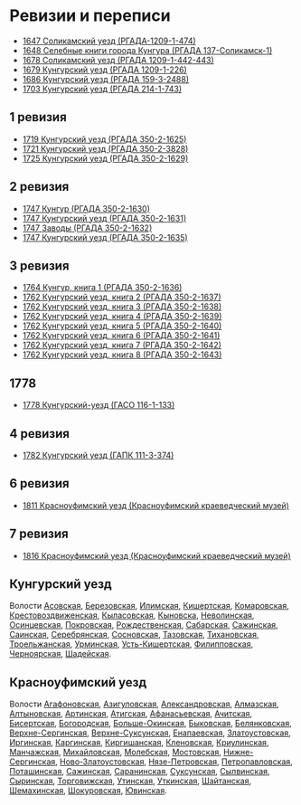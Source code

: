---
---
# Ревизии и переписи

* [1647 Соликамский уезд (РГАДА-1209-1-474)](./1647-РГАДА-1209-1-474-Соликамский-уезд.md)
* [1648 Селебные книги города Кунгура (РГАДА 137-Соликамск-1)](./1648-РГАДА-137-Соликамск-1-Кунгур.md)
* [1678 Соликамский уезд (РГАДА 1209-1-442-443)](./1678-РГАДА-1209-1-442-443-Соликамский-уезд.md)
* [1679 Кунгурский уезд (РГАДА 1209-1-226)](./1679-РГАДА-1209-1-226-Кунгурский-уезд.md)
* [1686 Кунгурский уезд (РГАДА 159-3-2488)](./1686-РГАДА-159-3-2488-Кунгурский-уезд.md)
* [1703 Кунгурский уезд (РГАДА 214-1-743)](./1703-РГАДА-214-1-743-Кунгурский-уезд.md)

## 1 ревизия

* [1719 Кунгурский уезд (РГАДА 350-2-1625)](./1719-РГАДА-350-2-1625-Кунгурский-уезд.md)
* [1721 Кунгурский уезд (РГАДА 350-2-3828)](./1721-РГАДА-350-2-3828-Кунгурский-уезд.md)
* [1725 Кунгурский уезд (РГАДА 350-2-1629)](./1725-РГАДА-350-2-1629-Кунгурский-уезд.md)

## 2 ревизия

* [1747 Кунгур (РГАДА 350-2-1630)](./1747-РГАДА-350-2-1630-Кунгур.md)
* [1747 Кунгурский уезд (РГАДА 350-2-1631)](./1747-РГАДА-350-2-1631-Кунгурский-уезд.md)
* [1747 Заводы (РГАДА 350-2-1632)](./1747-РГАДА-350-2-1632-Заводы.md)
* [1747 Кунгурский уезд (РГАДА 350-2-1635)](./1747-РГАДА-350-2-1635-Кунгурский-уезд.md)

## 3 ревизия

* [1764 Кунгур, книга 1 (РГАДА 350-2-1636)](./1764-РГАДА-350-2-1636-Кунгур.md)
* [1762 Кунгурский уезд, книга 2 (РГАДА 350-2-1637)](./1762-РГАДА-350-2-1637-Кунгурский-уезд.md)
* [1762 Кунгурский уезд, книга 3 (РГАДА 350-2-1638)](./1762-РГАДА-350-2-1638-Кунгурский-уезд.md)
* [1762 Кунгурский уезд, книга 4 (РГАДА 350-2-1639)](./1762-РГАДА-350-2-1639-Кунгурский-уезд.md)
* [1762 Кунгурский уезд, книга 5 (РГАДА 350-2-1640)](./1764-РГАДА-350-2-1640-Кунгурский-уезд.md)
* [1762 Кунгурский уезд, книга 6 (РГАДА 350-2-1641)](./1764-РГАДА-350-2-1641-Кунгурский-уезд.md)
* [1762 Кунгурский уезд, книга 7 (РГАДА 350-2-1642)](./1764-РГАДА-350-2-1642-Кунгурский-уезд.md)
* [1762 Кунгурский уезд, книга 8 (РГАДА 350-2-1643)](./1764-РГАДА-350-2-1643-Кунгурский-уезд.md)

## 1778

* [1778 Кунгурский-уезд (ГАСО 116-1-133)](./1778-ГАСО-116-1-133-Кунгурский-уезд.md)

## 4 ревизия

* [1782 Кунгурский уезд (ГАПК 111-3-374)](./1782-ГАПК-111-3-374-Кунгурский-уезд.md)

## 6 ревизия

* [1811 Красноуфимский уезд (Красноуфимский краеведческий музей)](./1811-Красноуфимский-уезд.md)

## 7 ревизия

* [1816 Красноуфимский уезд (Красноуфимский краеведческий музей)](./1816-Красноуфимский-уезд.md)

## Кунгурский уезд 

Волости
[Асовская](./Волости/Асовская-волость.md),
[Березовская](./Волости/Березовская-волость.md),
[Илимская](./Волости/Илимская-волость.md),
[Кишертская](./Волости/Кишертская-волость.md),
[Комаровская](./Волости/Комаровская-волость.md),
[Крестовоздвиженская](./Волости/Крестовоздвиженская-волость.md),
[Кыласовская](./Волости/Кыласовская-волость.md),
[Кыновска](./Волости/Кыновска-волость.md),
[Неволинская](./Волости/Неволинская-волость.md),
[Осинцевская](./Волости/Осинцевская-волость.md),
[Покровская](./Волости/Покровская-волость.md),
[Рождественская](./Волости/Рождественская-волость.md),
[Сабарская](./Волости/Сабарская-волость.md),
[Сажинская](./Волости/Сажинская-волость.md),
[Саинская](./Волости/Саинская-волость.md),
[Серебрянская](./Волости/Серебрянская-волость.md),
[Сосновская](./Волости/Сосновская-волость.md),
[Тазовская](./Волости/Тазовская-волость.md),
[Тихановская](./Волости/Тихановская-волость.md),
[Троельжанская](./Волости/Троельжанская-волость.md),
[Урминская](./Волости/Урминская-волость.md),
[Усть-Кишертская](./Волости/Усть-Кишертская-волость.md),
[Филипповская](./Волости/Филипповская-волость.md),
[Черноярская](./Волости/Черноярская-волость.md),
[Шадейская](./Волости/Шадейская-волость.md).

## Красноуфимский уезд

Волости 
[Агафоновская](./Волости/Агафоновская-волость.md),
[Азигуловская](./Волости/Азигуловская-волость.md),
[Александровская](./Волости/Александровская-волость.md),
[Алмазская](./Волости/Алмазская-волость.md),
[Алтыновская](./Волости/Алтыновская-волость.md),
[Артинская](./Волости/Артинская-волость.md),
[Атигская](./Волости/Атигская-волость.md),
[Афанасьевская](./Волости/Афанасьевская-волость.md),
[Ачитская](./Волости/Ачитская-волость.md),
[Бисертская](./Волости/Бисертская-волость.md),
[Богородская](./Волости/Богородская-волость.md),
[Больше-Окинская](./Волости/Больше-Окинская-волость.md),
[Быковская](./Волости/Быковская-волость.md),
[Белянковская](./Волости/Белянковская-волость.md),
[Верхне-Сергинская](./Волости/Верхне-Сергинская-волость.md),
[Верхне-Суксунская](./Волости/Верхне-Суксунская-волость.md),
[Енапаевская](./Волости/Енапаевская-волость.md),
[Златоустовская](./Волости/Златоустовская-волость.md),
[Иргинская](./Волости/Иргинская-волость.md),
[Каргинская](./Волости/Каргинская-волость.md),
[Киргишанская](./Волости/Киргишанская-волость.md),
[Кленовская](./Волости/Кленовская-волость.md),
[Криулинская](./Волости/Криулинская-волость.md),
[Манчажская](./Волости/Манчажская-волость.md),
[Михайловская](./Волости/Михайловская-волость.md),
[Молебская](./Волости/Молебская-волость.md),
[Мостовская](./Волости/Мостовская-волость.md),
[Нижне-Сергинская](./Волости/Нижне-Сергинская-волость.md),
[Ново-Златоустовская](./Волости/Ново-Златоустовская-волость.md),
[Нязе-Петровская](./Волости/Нязе-Петровская-волость.md),
[Петропавловская](./Волости/Петропавловская-волость.md),
[Поташинская](./Волости/Поташинская-волость.md),
[Сажинская](./Волости/Сажинская-волость.md),
[Саранинская](./Волости/Саранинская-волость.md),
[Суксунская](./Волости/Суксунская-волость.md),
[Сылвинская](./Волости/Сылвинская-волость.md),
[Сыринская](./Волости/Сыринская-волость.md),
[Торговижская](./Волости/Торговижская-волость.md),
[Утинская](./Волости/Утинская-волость.md),
[Уткинская](./Волости/Уткинская-волость.md),
[Шайтанская](./Волости/Шайтанская-волость.md),
[Шемахинская](./Волости/Шемахинская-волость.md),
[Шокуровская](./Волости/Шокуровская-волость.md),
[Ювинская](./Волости/Ювинская-волость.md).
